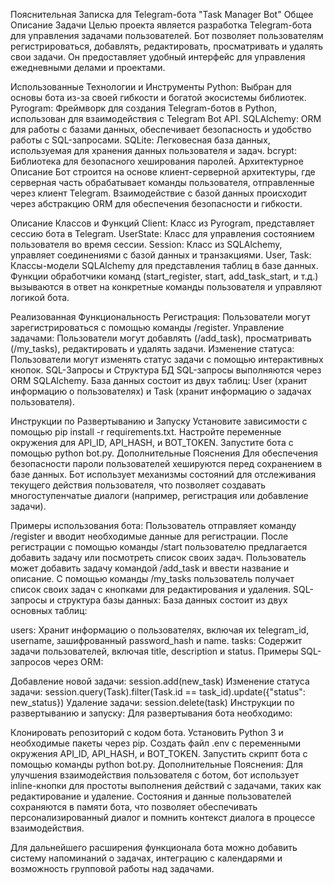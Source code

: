 Пояснительная Записка для Telegram-бота "Task Manager Bot"
Общее Описание Задачи
Целью проекта является разработка Telegram-бота для управления задачами пользователей. Бот позволяет пользователям регистрироваться, добавлять, редактировать, просматривать и удалять свои задачи. Он предоставляет удобный интерфейс для управления ежедневными делами и проектами.

Использованные Технологии и Инструменты
Python: Выбран для основы бота из-за своей гибкости и богатой экосистемы библиотек.
Pyrogram: Фреймворк для создания Telegram-ботов в Python, использован для взаимодействия с Telegram Bot API.
SQLAlchemy: ORM для работы с базами данных, обеспечивает безопасность и удобство работы с SQL-запросами.
SQLite: Легковесная база данных, используемая для хранения данных пользователя и задач.
bcrypt: Библиотека для безопасного хеширования паролей.
Архитектурное Описание
Бот строится на основе клиент-серверной архитектуры, где серверная часть обрабатывает команды пользователя, отправленные через клиент Telegram. Взаимодействие с базой данных происходит через абстракцию ORM для обеспечения безопасности и гибкости.

Описание Классов и Функций
Client: Класс из Pyrogram, представляет сессию бота в Telegram.
UserState: Класс для управления состоянием пользователя во время сессии.
Session: Класс из SQLAlchemy, управляет соединениями с базой данных и транзакциями.
User, Task: Классы-модели SQLAlchemy для представления таблиц в базе данных.
Функции обработчики команд (start_register, start, add_task_start, и т.д.) вызываются в ответ на конкретные команды пользователя и управляют логикой бота.

Реализованная Функциональность
Регистрация: Пользователи могут зарегистрироваться с помощью команды /register.
Управление задачами: Пользователи могут добавлять (/add_task), просматривать (/my_tasks), редактировать и удалять задачи.
Изменение статуса: Пользователи могут изменять статус задачи с помощью интерактивных кнопок.
SQL-Запросы и Структура БД
SQL-запросы выполняются через ORM SQLAlchemy. База данных состоит из двух таблиц: User (хранит информацию о пользователях) и Task (хранит информацию о задачах пользователя).

Инструкции по Развертыванию и Запуску
Установите зависимости с помощью pip install -r requirements.txt.
Настройте переменные окружения для API_ID, API_HASH, и BOT_TOKEN.
Запустите бота с помощью python bot.py.
Дополнительные Пояснения
Для обеспечения безопасности пароли пользователей хешируются перед сохранением в базе данных. Бот использует механизмы состояний для отслеживания текущего действия пользователя, что позволяет создавать многоступенчатые диалоги (например, регистрация или добавление задачи).

Примеры использования бота:
Пользователь отправляет команду /register и вводит необходимые данные для регистрации.
После регистрации с помощью команды /start пользователю предлагается добавить задачу или посмотреть список своих задач.
Пользователь может добавить задачу командой /add_task и ввести название и описание.
С помощью команды /my_tasks пользователь получает список своих задач с кнопками для редактирования и удаления.
SQL-запросы и структура базы данных:
База данных состоит из двух основных таблиц:

users: Хранит информацию о пользователях, включая их telegram_id, username, зашифрованный password_hash и name.
tasks: Содержит задачи пользователей, включая title, description и status.
Примеры SQL-запросов через ORM:

Добавление новой задачи: session.add(new_task)
Изменение статуса задачи: session.query(Task).filter(Task.id == task_id).update({"status": new_status})
Удаление задачи: session.delete(task)
Инструкции по развертыванию и запуску:
Для развертывания бота необходимо:

Клонировать репозиторий с кодом бота.
Установить Python 3 и необходимые пакеты через pip.
Создать файл .env с переменными окружения API_ID, API_HASH, и BOT_TOKEN.
Запустить скрипт бота с помощью команды python bot.py.
Дополнительные Пояснения:
Для улучшения взаимодействия пользователя с ботом, бот использует inline-кнопки для простоты выполнения действий с задачами, таких как редактирование и удаление. Состояния и данные пользователей сохраняются в памяти бота, что позволяет обеспечивать персонализированный диалог и помнить контекст диалога в процессе взаимодействия.

Для дальнейшего расширения функционала бота можно добавить систему напоминаний о задачах, интеграцию с календарями и возможность групповой работы над задачами.
